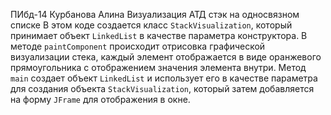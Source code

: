 ПИбд-14 Курбанова Алина 
Визуализация АТД стэк на односвязном списке
В этом коде создается класс `StackVisualization`, который принимает объект `LinkedList` в качестве параметра конструктора. В методе `paintComponent` происходит отрисовка графической визуализации стека, каждый элемент отображается в виде оранжевого прямоугольника с отображением значения элемента внутри. Метод `main` создает объект `LinkedList` и использует его в качестве параметра для создания объекта `StackVisualization`, который затем добавляется на форму `JFrame` для отображения в окне.
